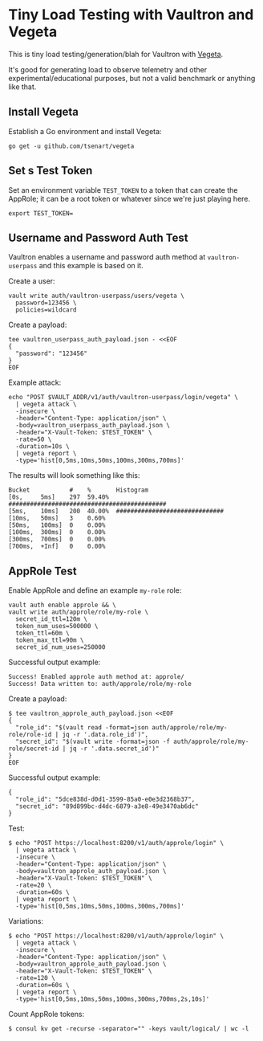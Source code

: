 # Tiny Load Testing with Vaultron and Vegeta

This is tiny load testing/generation/blah for Vaultron with [Vegeta](https://github.com/tsenart/vegeta).

It's good for generating load to observe telemetry and other experimental/educational purposes, but not a valid benchmark or anything like that.

## Install Vegeta

Establish a Go environment and install Vegeta:

```
go get -u github.com/tsenart/vegeta
```

## Set s Test Token

Set an environment variable `TEST_TOKEN` to a token that can create the AppRole; it can be a root token or whatever since we're just playing here.

```
export TEST_TOKEN=
```

## Username and Password Auth Test

Vaultron enables a username and password auth method at `vaultron-userpass` and this example is based on it.

Create a user:

```
vault write auth/vaultron-userpass/users/vegeta \
  password=123456 \
  policies=wildcard
```

Create a payload:

```
tee vaultron_userpass_auth_payload.json - <<EOF
{
  "password": "123456"
}
EOF
```

Example attack:

```
echo "POST $VAULT_ADDR/v1/auth/vaultron-userpass/login/vegeta" \
  | vegeta attack \
  -insecure \
  -header="Content-Type: application/json" \
  -body=vaultron_userpass_auth_payload.json \
  -header="X-Vault-Token: $TEST_TOKEN" \
  -rate=50 \
  -duration=10s \
  | vegeta report \
  -type='hist[0,5ms,10ms,50ms,100ms,300ms,700ms]'
```

The results will look something like this:

```
Bucket           #    %       Histogram
[0s,     5ms]    297  59.40%  ############################################
[5ms,    10ms]   200  40.00%  ##############################
[10ms,   50ms]   3    0.60%
[50ms,   100ms]  0    0.00%
[100ms,  300ms]  0    0.00%
[300ms,  700ms]  0    0.00%
[700ms,  +Inf]   0    0.00%
```

## AppRole Test

Enable AppRole and define an example `my-role` role:

```
vault auth enable approle && \
vault write auth/approle/role/my-role \
  secret_id_ttl=120m \
  token_num_uses=500000 \
  token_ttl=60m \
  token_max_ttl=90m \
  secret_id_num_uses=250000
```

Successful output example:

```
Success! Enabled approle auth method at: approle/
Success! Data written to: auth/approle/role/my-role
```

Create a payload:

```
$ tee vaultron_approle_auth_payload.json <<EOF
{
  "role_id": "$(vault read -format=json auth/approle/role/my-role/role-id | jq -r '.data.role_id')",
  "secret_id": "$(vault write -format=json -f auth/approle/role/my-role/secret-id | jq -r '.data.secret_id')"
}
EOF
```

Successful output example:

```
{
  "role_id": "5dce838d-d0d1-3599-85a0-e0e3d2368b37",
  "secret_id": "89d899bc-d4dc-6879-a3e8-49e3470ab6dc"
}
```

Test:

```
$ echo "POST https://localhost:8200/v1/auth/approle/login" \
  | vegeta attack \
  -insecure \
  -header="Content-Type: application/json" \
  -body=vaultron_approle_auth_payload.json \
  -header="X-Vault-Token: $TEST_TOKEN" \
  -rate=20 \
  -duration=60s \
  | vegeta report \
  -type='hist[0,5ms,10ms,50ms,100ms,300ms,700ms]'
```

Variations:

```
$ echo "POST https://localhost:8200/v1/auth/approle/login" \
  | vegeta attack \
  -insecure \
  -header="Content-Type: application/json" \
  -body=vaultron_approle_auth_payload.json \
  -header="X-Vault-Token: $TEST_TOKEN" \
  -rate=120 \
  -duration=60s \
  | vegeta report \
  -type='hist[0,5ms,10ms,50ms,100ms,300ms,700ms,2s,10s]'
```

Count AppRole tokens:

```
$ consul kv get -recurse -separator="" -keys vault/logical/ | wc -l
```
